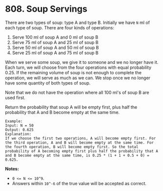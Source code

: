 # 808. Soup Servings

There are two types of soup: type A and type B. Initially we have `N` ml of each type of soup. There are four kinds of operations:

1. Serve 100 ml of soup A and 0 ml of soup B
2. Serve 75 ml of soup A and 25 ml of soup B
3. Serve 50 ml of soup A and 50 ml of soup B
4. Serve 25 ml of soup A and 75 ml of soup B

When we serve some soup, we give it to someone and we no longer have it. Each turn, we will choose from the four operations with equal probability 0.25. If the remaining volume of soup is not enough to complete the operation, we will serve as much as we can. We stop once we no longer have some quantity of both types of soup.

Note that we do not have the operation where all 100 ml's of soup B are used first. 

Return the probability that soup A will be empty first, plus half the probability that A and B become empty at the same time.

 

```
Example:
Input: N = 50
Output: 0.625
Explanation: 
If we choose the first two operations, A will become empty first. For the third operation, A and B will become empty at the same time. For the fourth operation, B will become empty first. So the total probability of A becoming empty first plus half the probability that A and B become empty at the same time, is 0.25 * (1 + 1 + 0.5 + 0) = 0.625.
```

**Notes:** 

- `0 <= N <= 10^9`. 
- Answers within `10^-6` of the true value will be accepted as correct.